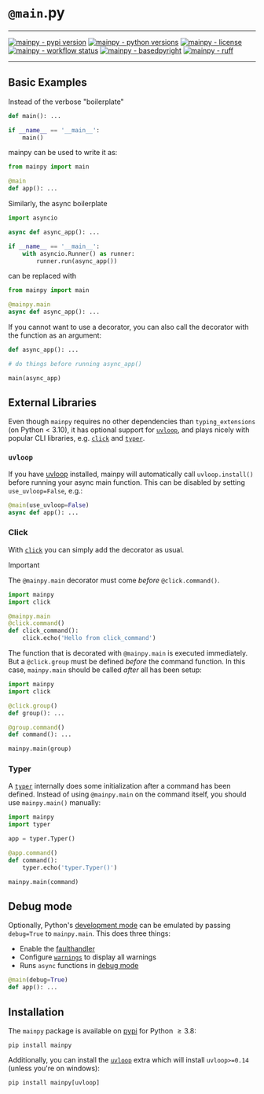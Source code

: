 # `@main`.py

-----

[![mainpy - pypi version](https://img.shields.io/pypi/v/mainpy.svg)][PYPI]
[![mainpy - python versions](https://img.shields.io/pypi/pyversions/mainpy.svg)][PYPI]
[![mainpy - license](https://img.shields.io/pypi/l/mainpy.svg)][PYPI]
[![mainpy - workflow status](https://github.com/jorenham/mainpy/workflows/CI/badge.svg)][CI]
[![mainpy - basedpyright](https://img.shields.io/badge/basedpyright-checked-42b983)][BASEDPYRIGHT]
[![mainpy - ruff](https://img.shields.io/endpoint?url=https://raw.githubusercontent.com/astral-sh/ruff/main/assets/badge/v2.json)][RUFF]

-----

## Basic Examples

Instead of the verbose "boilerplate"

```python
def main(): ...

if __name__ == '__main__':
    main()
```

mainpy can be used to write it as:

```python
from mainpy import main

@main
def app(): ...
```

Similarly, the async boilerplate

```python
import asyncio

async def async_app(): ...

if __name__ == '__main__':
    with asyncio.Runner() as runner:
        runner.run(async_app())
```

can be replaced with

```python
from mainpy import main

@mainpy.main
async def async_app(): ...
```

If you cannot want to use a decorator, you can also call the decorator
with the function as an argument:

```python
def async_app(): ...

# do things before running async_app()

main(async_app)
```

## External Libraries

Even though `mainpy` requires no other dependencies than `typing_extensions`
(on Python < 3.10), it has optional support for [`uvloop`][UVLOOP], and plays
nicely with popular CLI libraries, e.g. [`click`][CLICK] and [`typer`][TYPER].

### `uvloop`

If you have [uvloop][UVLOOP] installed, mainpy will automatically call
`uvloop.install()` before running your async main function.
This can be disabled by setting `use_uvloop=False`, e.g.:

```python
@main(use_uvloop=False)
async def app(): ...
```

### Click

With [`click`][CLICK] you can simply add the decorator as usual.

> [!IMPORTANT]
> The `@mainpy.main` decorator must come *before* `@click.command()`.

```python
import mainpy
import click

@mainpy.main
@click.command()
def click_command():
    click.echo('Hello from click_command')
```

The function that is decorated with `@mainpy.main` is executed immediately.
But a `@click.group` must be defined *before* the command function.
In this case, `mainpy.main` should be called *after* all has been setup:

```python
import mainpy
import click

@click.group()
def group(): ...

@group.command()
def command(): ...

mainpy.main(group)
```

### Typer

A [`typer`][TYPER] internally does some initialization after a command
has been defined.
Instead of using `@mainpy.main` on the command itself, you should use
`mainpy.main()` manually:

```python
import mainpy
import typer

app = typer.Typer()

@app.command()
def command():
    typer.echo('typer.Typer()')

mainpy.main(command)
```

## Debug mode

Optionally, Python's [development mode][DEVMODE] can be emulated by passing
`debug=True` to `mainpy.main`. This does three things:

- Enable the [faulthandler][FAULTHANDLER]
- Configure [`warnings`][WARNINGS] to display all warnings
- Runs `async` functions in [debug mode][ADEBUG]

```python
@main(debug=True)
def app(): ...
```

## Installation

The `mainpy` package is available on [pypi][PYPI] for Python $\ge 3.8$:

```shell
pip install mainpy
```

Additionally, you can install the [`uvloop`][UVLOOP] extra which will install
`uvloop>=0.14` (unless you're on windows):

```shell
pip install mainpy[uvloop]
```

[PYPI]: https://pypi.org/project/mainpy/
[CI]: https://github.com/jorenham/mainpy/actions
[BASEDPYRIGHT]: https://detachhead.github.io/basedpyright/
[RUFF]: https://github.com/astral-sh/ruff
[UVLOOP]: https://github.com/MagicStack/uvloop
[CLICK]: https://github.com/pallets/click
[TYPER]: https://github.com/tiangolo/typer
[DEVMODE]: https://docs.python.org/3/library/devmode.html
[FAULTHANDLER]: https://docs.python.org/3/library/faulthandler.html
[WARNINGS]: https://docs.python.org/3/library/warnings.html
[ADEBUG]: https://docs.python.org/3/library/asyncio-dev.html#asyncio-debug-mode
